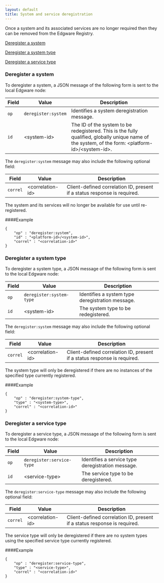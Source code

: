 ```yaml
---
layout: default
title: System and service deregistration
---
```


Once a system and its associated services are no longer required then they can be removed from the Edgware Registry.

[Deregister a system](#System)

[Deregister a system type](#System_type)

[Deregister a service type](#Service_type)


### <a id="System"></a>Deregister a system

To deregister a system, a JSON message of the following form is sent to the local Edgware node:

| Field | Value               | Description |
| ----- | ------------------- | ----------- | 
| `op`  | `deregister:system` | Identifies a system deregistration message. |
| `id ` | \<system-id>        | The ID of the system to be redegistered. This is the fully qualified, globally unique name of the system, of the form: \<platform-id>/\<system-id>. |

The `deregister:system` message may also include the following optional field:

| Field    | Value             | Description |
| -------- | ----------------- | ----------- |
| `correl` | \<correlation-id> | Client-defined correlation ID, present if a status response is required. |

The system and its services will no longer be available for use until re-registered.

####Example   

    {
    	"op" : "deregister:system",
    	"id" : "<platform-id>/<system-id>",
		"correl" : "<correlation-id>"
    }

### <a id="System_type"></a>Deregister a system type

To deregister a system type, a JSON message of the following form is sent to the local Edgware node:

| Field | Value                    | Description |
| ----- | ------------------------ | ----------- |
| `op`  | `deregister:system-type` | Identifies a system type deregistration message. |
| `id`  | \<system-id>             | The system type to be redegistered. |

The `deregister:system` message may also include the following optional field:

| Field    | Value             | Description |
| -------- | ----------------- | ----------- |
| `correl` | \<correlation-id> | Client-defined correlation ID, present if a status response is required. |

The system type will only be deregistered if there are no instances of the specified type currently registered.

####Example   

    {
	    "op" : "deregister:system-type",
    	"type" : "<system-type>",
    	"correl" : "<correlation-id>"
    }

### <a id="Service_type"></a>Deregister a service type

To deregister a service type, a JSON message of the following form is sent to the local Edgware node:

| Field | Value                     | Description |
| ----- | ------------------------- | ----------- | 
| `op`  | `deregister:service-type` | Identifies a service type deregistration message. |
| `id`  | \<service-type>           | The service type to be deregistered. |

The `deregister:service-type` message may also include the following optional field:

| Field    | Value             | Description |
| -------- | ----------------- | ----------- |
| `correl` | \<correlation-id> | Client-defined correlation ID, present if a status response is required. |

The service type will only be deregistered if there are no system types using the specified service type currently registered.

####Example   

    {
		"op" : "deregister:service-type",
		"type" : "<service-type>",
		"correl" : "<correlation-id>"
    }
